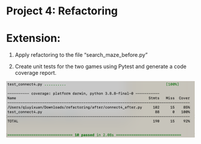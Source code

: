 # Project 4: Refactoring


# Extension:

1. Apply refactoring to the file “search_maze_before.py”


2. Create unit tests for the two games using Pytest and generate a code coverage report.

![test coverage for connect4](test_coverage.png)
